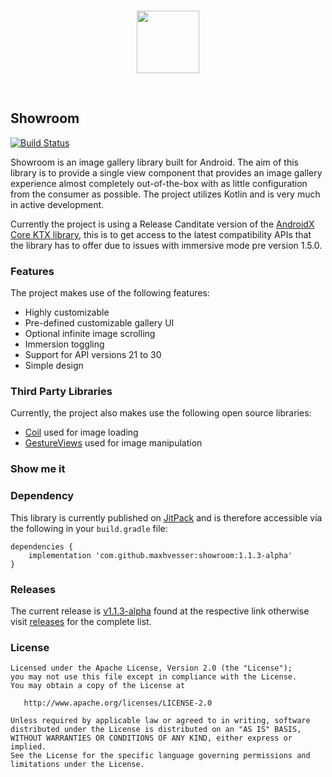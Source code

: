 </br>
<p 
  align="center">
  <img 
    src="https://raw.githubusercontent.com/maxhvesser/showroom/master/images/ic_showroom.svg" 
    height="100">
</p>
</br>

## Showroom

[![Build Status](https://travis-ci.com/MaxHvesser/showroom.svg?branch=master)](https://travis-ci.com/MaxHvesser/showroom)

Showroom is an image gallery library built for Android. The aim of this library is to provide a single view component that provides an image gallery experience almost completely out-of-the-box with as little configuration from the consumer as possible. The project utilizes Kotlin and is very much in active development.

Currently the project is using a Release Canditate version of the [AndroidX Core KTX library](https://developer.android.com/jetpack/androidx/releases/core), this is to get access to the latest compatibility APIs that the library has to offer due to issues with immersive mode pre version 1.5.0.

### Features

The project makes use of the following features: 

- Highly customizable
- Pre-defined customizable gallery UI 
- Optional infinite image scrolling
- Immersion toggling
- Support for API versions 21 to 30
- Simple design

### Third Party Libraries

Currently, the project also makes use the following open source libraries: 

- [Coil](https://github.com/coil-kt/coil) used for image loading
- [GestureViews](https://github.com/alexvasilkov/GestureViews) used for image manipulation

### Show me it



### Dependency

This library is currently published on [JitPack](https://jitpack.io/#maxhvesser/showroom) and is therefore accessible via the following in your `build.gradle` file:

```Gradle
dependencies {
    implementation 'com.github.maxhvesser:showroom:1.1.3-alpha'
}
```

### Releases

The current release is [v1.1.3-alpha](https://github.com/maxhvesser/showroom/releases/tag/1.1.3-alpha) found at the respective link otherwise visit [releases](https://github.com/maxhvesser/showroom/releases) for the complete list.

### License

```
Licensed under the Apache License, Version 2.0 (the "License");
you may not use this file except in compliance with the License.
You may obtain a copy of the License at

   http://www.apache.org/licenses/LICENSE-2.0

Unless required by applicable law or agreed to in writing, software
distributed under the License is distributed on an "AS IS" BASIS,
WITHOUT WARRANTIES OR CONDITIONS OF ANY KIND, either express or implied.
See the License for the specific language governing permissions and
limitations under the License.
```

